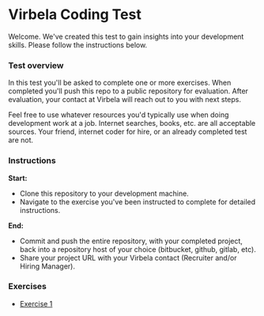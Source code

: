 # Virbela Coding Test #

Welcome. We've created this test to gain insights into your development skills. Please follow the instructions below.

### Test overview ###

In this test you'll be asked to complete one or more exercises. When completed you'll push this repo to a public repository for evaluation. After evaluation, your contact at Virbela will reach out to you with next steps.

Feel free to use whatever resources you'd typically use when doing development work at a job. Internet searches, books, etc. are all acceptable sources. Your friend, internet coder for hire, or an already completed test are not.

### Instructions ###

**Start:**

* Clone this repository to your development machine.
* Navigate to the exercise you've been instructed to complete for detailed instructions.

**End:**

* Commit and push the entire repository, with your completed project, back into a repository host of your choice (bitbucket, github, gitlab, etc).
* Share your project URL with your Virbela contact (Recruiter and/or Hiring Manager).

### Exercises ###

* [Exercise 1](./Exercise1/EXERCISE_1.md)